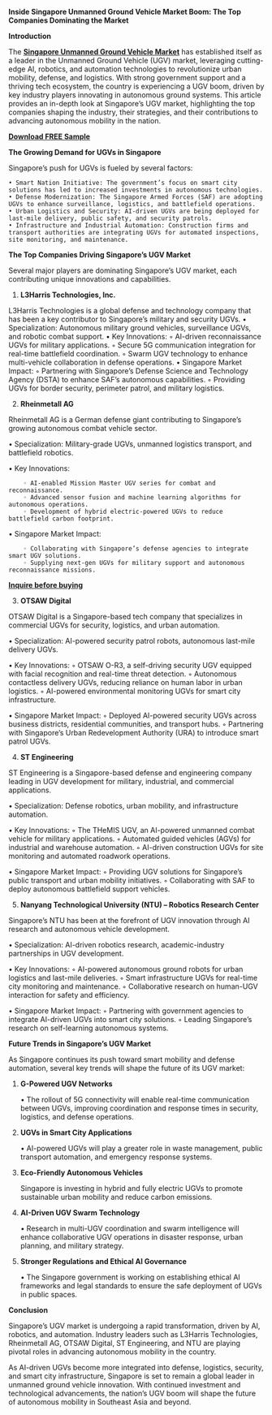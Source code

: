 **Inside Singapore Unmanned Ground Vehicle Market Boom: The Top Companies Dominating the Market**

**Introduction**

The **[Singapore Unmanned Ground Vehicle Market](https://www.nextmsc.com/report/singapore-unmanned-ground-vehicle-market)** has established itself as a leader in the Unmanned Ground Vehicle (UGV) market, leveraging cutting-edge AI, robotics, and automation technologies to revolutionize urban mobility, defense, and logistics. With strong government support and a thriving tech ecosystem, the country is experiencing a UGV boom, driven by key industry players innovating in autonomous ground systems. This article provides an in-depth look at Singapore’s UGV market, highlighting the top companies shaping the industry, their strategies, and their contributions to advancing autonomous mobility in the nation.

**[Download FREE Sample](https://www.nextmsc.com/singapore-unmanned-ground-vehicle-market/request-sample)**

**The Growing Demand for UGVs in Singapore**

Singapore’s push for UGVs is fueled by several factors:
   
    • Smart Nation Initiative: The government’s focus on smart city solutions has led to increased investments in autonomous technologies.
    • Defense Modernization: The Singapore Armed Forces (SAF) are adopting UGVs to enhance surveillance, logistics, and battlefield operations.
    • Urban Logistics and Security: AI-driven UGVs are being deployed for last-mile delivery, public safety, and security patrols.
    • Infrastructure and Industrial Automation: Construction firms and transport authorities are integrating UGVs for automated inspections, site monitoring, and maintenance.

**The Top Companies Driving Singapore’s UGV Market**

Several major players are dominating Singapore’s UGV market, each contributing unique innovations and capabilities.

1. **L3Harris Technologies, Inc.**

L3Harris Technologies is a global defense and technology company that has been a key contributor to Singapore’s military and security UGVs.
    • Specialization: Autonomous military ground vehicles, surveillance UGVs, and robotic combat support.
    • Key Innovations:
        ◦ AI-driven reconnaissance UGVs for military applications.
        ◦ Secure 5G communication integration for real-time battlefield coordination.
        ◦ Swarm UGV technology to enhance multi-vehicle collaboration in defense operations.
    • Singapore Market Impact:
        ◦ Partnering with Singapore’s Defense Science and Technology Agency (DSTA) to enhance SAF’s autonomous capabilities.
        ◦ Providing UGVs for border security, perimeter patrol, and military logistics.

2. **Rheinmetall AG**

Rheinmetall AG is a German defense giant contributing to Singapore’s growing autonomous combat vehicle sector.
   
  • Specialization: Military-grade UGVs, unmanned logistics transport, and battlefield robotics.
    
  • Key Innovations:
        
        ◦ AI-enabled Mission Master UGV series for combat and reconnaissance.
        ◦ Advanced sensor fusion and machine learning algorithms for autonomous operations.
        ◦ Development of hybrid electric-powered UGVs to reduce battlefield carbon footprint.
  
  • Singapore Market Impact:
       
        ◦ Collaborating with Singapore’s defense agencies to integrate smart UGV solutions.
        ◦ Supplying next-gen UGVs for military support and autonomous reconnaissance missions.

**[Inquire before buying](https://www.nextmsc.com/singapore-unmanned-ground-vehicle-market/inquire-before-buying)**

3. **OTSAW Digital**

OTSAW Digital is a Singapore-based tech company that specializes in commercial UGVs for security, logistics, and urban automation.
    
  • Specialization: AI-powered security patrol robots, autonomous last-mile delivery UGVs.
  
  • Key Innovations:
        ◦ OTSAW O-R3, a self-driving security UGV equipped with facial recognition and real-time threat detection.
        ◦ Autonomous contactless delivery UGVs, reducing reliance on human labor in urban logistics.
        ◦ AI-powered environmental monitoring UGVs for smart city infrastructure.
    
  • Singapore Market Impact:
        ◦ Deployed AI-powered security UGVs across business districts, residential communities, and transport hubs.
        ◦ Partnering with Singapore’s Urban Redevelopment Authority (URA) to introduce smart patrol UGVs.

4. **ST Engineering**

ST Engineering is a Singapore-based defense and engineering company leading in UGV development for military, industrial, and commercial applications.

  • Specialization: Defense robotics, urban mobility, and infrastructure automation.

   • Key Innovations:
        ◦ The THeMIS UGV, an AI-powered unmanned combat vehicle for military applications.
        ◦ Automated guided vehicles (AGVs) for industrial and warehouse automation.
        ◦ AI-driven construction UGVs for site monitoring and automated roadwork operations.
   
   • Singapore Market Impact:
        ◦ Providing UGV solutions for Singapore’s public transport and urban mobility initiatives.
        ◦ Collaborating with SAF to deploy autonomous battlefield support vehicles.

5. **Nanyang Technological University (NTU) – Robotics Research Center**

Singapore’s NTU has been at the forefront of UGV innovation through AI research and autonomous vehicle development.

 • Specialization: AI-driven robotics research, academic-industry partnerships in UGV development.

  • Key Innovations:
        ◦ AI-powered autonomous ground robots for urban logistics and last-mile deliveries.
        ◦ Smart infrastructure UGVs for real-time city monitoring and maintenance.
        ◦ Collaborative research on human-UGV interaction for safety and efficiency.

  • Singapore Market Impact:
        ◦ Partnering with government agencies to integrate AI-driven UGVs into smart city solutions.
        ◦ Leading Singapore’s research on self-learning autonomous systems.

**Future Trends in Singapore’s UGV Market**

As Singapore continues its push toward smart mobility and defense automation, several key trends will shape the future of its UGV market:

1. **G-Powered UGV Networks**

   • The rollout of 5G connectivity will enable real-time communication between UGVs, improving coordination and response times in security, logistics, and defense operations.
  
2. **UGVs in Smart City Applications**

   • AI-powered UGVs will play a greater role in waste management, public transport automation, and emergency response systems.
  
3. **Eco-Friendly Autonomous Vehicles**
    
    Singapore is investing in hybrid and fully electric UGVs to promote sustainable urban mobility and reduce carbon emissions.
  
4. **AI-Driven UGV Swarm Technology**

   • Research in multi-UGV coordination and swarm intelligence will enhance collaborative UGV operations in disaster response, urban planning, and military strategy.
  
5. **Stronger Regulations and Ethical AI Governance**

   • The Singapore government is working on establishing ethical AI frameworks and legal standards to ensure the safe deployment of UGVs in public spaces.

**Conclusion**

Singapore’s UGV market is undergoing a rapid transformation, driven by AI, robotics, and automation. Industry leaders such as L3Harris Technologies, Rheinmetall AG, OTSAW Digital, ST Engineering, and NTU are playing pivotal roles in advancing autonomous mobility in the country.

As AI-driven UGVs become more integrated into defense, logistics, security, and smart city infrastructure, Singapore is set to remain a global leader in unmanned ground vehicle innovation. With continued investment and technological advancements, the nation’s UGV boom will shape the future of autonomous mobility in Southeast Asia and beyond.

